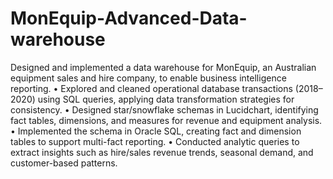 # MonEquip-Advanced-Data-warehouse
Designed and implemented a data warehouse for MonEquip, an Australian equipment sales and hire company, to enable business intelligence reporting.
• Explored and cleaned operational database transactions (2018–2020) using SQL queries, applying data transformation strategies for consistency.
• Designed star/snowflake schemas in Lucidchart, identifying fact tables, dimensions, and measures for revenue and equipment analysis.
• Implemented the schema in Oracle SQL, creating fact and dimension tables to support multi-fact reporting.
• Conducted analytic queries to extract insights such as hire/sales revenue trends, seasonal demand, and customer-based patterns.
